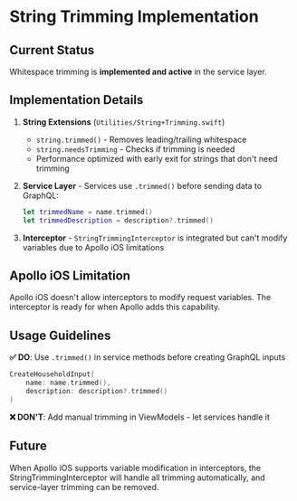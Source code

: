 # String Trimming Implementation

## Current Status

Whitespace trimming is **implemented and active** in the service layer.

## Implementation Details

1. **String Extensions** (`Utilities/String+Trimming.swift`)
   - `string.trimmed()` - Removes leading/trailing whitespace
   - `string.needsTrimming` - Checks if trimming is needed
   - Performance optimized with early exit for strings that don't need trimming

2. **Service Layer** - Services use `.trimmed()` before sending data to GraphQL:
   ```swift
   let trimmedName = name.trimmed()
   let trimmedDescription = description?.trimmed()
   ```

3. **Interceptor** - `StringTrimmingInterceptor` is integrated but can't modify variables due to Apollo iOS limitations

## Apollo iOS Limitation

Apollo iOS doesn't allow interceptors to modify request variables. The interceptor is ready for when Apollo adds this capability.

## Usage Guidelines

**✅ DO**: Use `.trimmed()` in service methods before creating GraphQL inputs
```swift
CreateHouseholdInput(
    name: name.trimmed(),
    description: description?.trimmed()
)
```

**❌ DON'T**: Add manual trimming in ViewModels - let services handle it

## Future

When Apollo iOS supports variable modification in interceptors, the StringTrimmingInterceptor will handle all trimming automatically, and service-layer trimming can be removed.